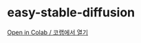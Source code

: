# easy-stable-diffusion
[Open in Colab / 코랩에서 열기](https://colab.research.google.com/drive/1nBaePtwcW_ds7OQdFebcxB91n_aORQY5)
